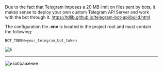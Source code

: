 Due to the fact that Telegram imposes a 20 MB limit on files sent by bots, it makes sense to deploy your own custom Telegram API Server and work with the bot through it.
https://tdlib.github.io/telegram-bot-api/build.html


The configuration file <b>.env</b> is located in the project root and must contain the following:
````
BOT_TOKEN=your_telegram_bot_token
````

![5](https://github.com/user-attachments/assets/a7d54e97-6c2c-489c-8bb7-ec498bea2915)
_________________

![изображение](https://github.com/user-attachments/assets/48b54451-e695-4a5c-8120-bea91092f90d)

